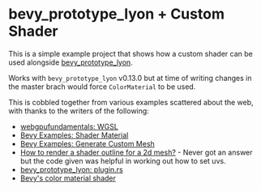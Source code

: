# bevy_prototype_lyon + Custom Shader

This is a simple example project that shows how a custom shader can be used alongside [bevy_prototype_lyon](https://github.com/Nilirad/bevy_prototype_lyon).

Works with `bevy_prototype_lyon` v0.13.0 but at time of writing changes in the master brach would force `ColorMaterial` to be used.

This is cobbled together from various examples scattered about the web, with thanks to the writers of the following:
- [webgpufundamentals: WGSL](https://webgpufundamentals.org/webgpu/lessons/webgpu-wgsl.html)
- [Bevy Examples: Shader Material](https://bevyengine.org/examples/shaders/shader-material-2d/)
- [Bevy Examples: Generate Custom Mesh](https://bevyengine.org/examples/3d-rendering/generate-custom-mesh/)
- [How to render a shader outline for a 2d mesh?](https://github.com/bevyengine/bevy/discussions/7102) - Never got an answer but the code given was helpful in working out how to set uvs.
- [bevy_prototype_lyon: plugin.rs](https://github.com/Nilirad/bevy_prototype_lyon/blob/v0.13.0/src/plugin.rs)
- [Bevy's color material shader](https://github.com/bevyengine/bevy/blob/release-0.15.3/crates/bevy_sprite/src/mesh2d/color_material.wgsl)
